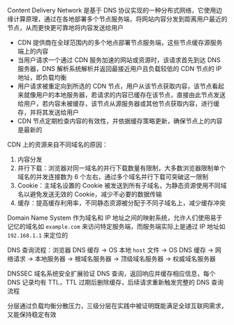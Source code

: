 Content Delivery Network 是基于 DNS 协议实现的一种分布式网络，它使用边缘计算原理，通过在各地部署多个节点服务端，将网站内容分发到距离用户最近的节点，从而更快更可靠地将内容发送给用户

- CDN 提供商在全球范围内的多个地点部署节点服务端，这些节点缓存源服务端上的内容
- 当用户请求一个通过 CDN 服务加速的网站或资源时，该请求首先到达 DNS 服务器，DNS 解析系统解析并返回最接近用户且负载较低的 CDN 节点的 IP 地址，即负载均衡
- 用户请求被重定向到所选的 CDN 节点，用户从该节点获取内容，该节点看起来就像用户的本地服务器，若请求的内容已缓存在该节点，直接由此节点发送给用户，若内容未被缓存，该节点从源服务器或其他节点获取内容，进行缓存，并将其发送给用户
- CDN 节点定期检查内容的有效性，并依据缓存策略更新，确保节点上的内容是最新的

CDN 上的资源来自不同域名的原因：

1. 内容分发
2. 并行下载：浏览器对同一域名的并行下载数量有限制，大多数浏览器限制单个域名的并发连接数为 6 个左右，通过多个域名并行下载可突破这一限制
3. Cookie：主域名设置的 Cookie 被发送到所有子域名，为静态资源使用不同域名以避免发送无效的 Cookie，减少不必要的数据传输
4. 缓存：提高缓存利用率，不同静态资源被分配于不同子域名上，减少缓存冲突

Domain Name System 作为域名和 IP 地址之间的映射系统，允许人们使用易于记忆的域名如 `example.com` 来访问特定服务端，而服务端实际上是通过 IP 地址如 `192.168.1.1` 来定位的

DNS 查询流程：浏览器 DNS 缓存 -> OS 本地 `host` 文件 -> OS DNS 缓存 -> 网络请求 -> 本地服务器 -> 根域名服务器 -> 顶级域名服务器 -> 权威域名服务器

DNSSEC 域名系统安全扩展验证 DNS 查询，返回响应并缓存相应信息，每个 DNS 记录均有 TTL，TTL 过期后删除缓存，后续请求重新触发完整的 DNS 查询流程

分层通过负载均衡分散压力，三级分层在实践中被证明既能满足全球互联网需求，又能保持稳定有效
